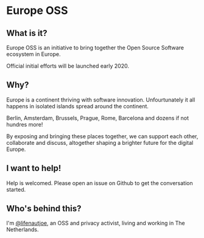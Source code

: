# Europe OSS

## What is it?

Europe OSS is an initiative to bring together the Open Source Software ecosystem in Europe.

Official initial efforts will be launched early 2020.

## Why?

Europe is a continent thriving with software innovation. Unfourtunately it all happens in isolated islands spread around the continent.

Berlin, Amsterdam, Brussels, Prague, Rome, Barcelona and dozens if not hundres more!

By exposing and bringing these places together, we can support each other, collaborate and discuss, altogether shaping a brighter future for the digital Europe.

## I want to help!

Help is welcomed. Please open an issue on Github to get the conversation started.


## Who's behind this?

I'm [@lifenautjoe](https://github.com/lifenautjoe), an OSS and privacy activist, living and working in The Netherlands.


